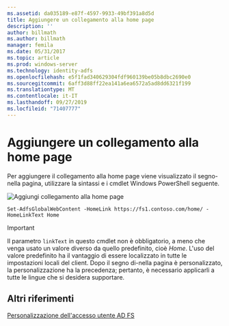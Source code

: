 ```yaml
---
ms.assetid: da035189-e87f-4597-9933-49bf391a8d5d
title: Aggiungere un collegamento alla home page
description: ''
author: billmath
ms.author: billmath
manager: femila
ms.date: 05/31/2017
ms.topic: article
ms.prod: windows-server
ms.technology: identity-adfs
ms.openlocfilehash: e5f1fad340629304fdf960139be05b8dbc2690e0
ms.sourcegitcommit: 6aff3d88ff22ea141a6ea6572a5ad8dd6321f199
ms.translationtype: MT
ms.contentlocale: it-IT
ms.lasthandoff: 09/27/2019
ms.locfileid: "71407777"
---
```

# <a name="add-home-link"></a>Aggiungere un collegamento alla home page 

Per aggiungere il collegamento alla home page viene visualizzato il segno\-nella pagina, utilizzare la sintassi e i cmdlet Windows PowerShell seguente. 


![Aggiungi collegamento alla home page](media/AD-FS-user-sign-in-customization/ADFS_Blue_Custom2.png) 
  

`Set-AdfsGlobalWebContent -HomeLink https://fs1.contoso.com/home/ -HomeLinkText Home ` 
 
  
> [!IMPORTANT]  
> Il parametro `linkText` in questo cmdlet non è obbligatorio, a meno che venga usato un valore diverso da quello predefinito, cioè *Home*. L'uso del valore predefinito ha il vantaggio di essere localizzato in tutte le impostazioni locali del client. Dopo il segno di\-nella pagina è personalizzato, la personalizzazione ha la precedenza; pertanto, è necessario applicarli a tutte le lingue che si desidera supportare.

## <a name="additional-references"></a>Altri riferimenti 
[Personalizzazione dell'accesso utente AD FS](AD-FS-user-sign-in-customization.md)  
